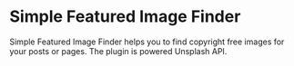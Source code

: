 # Simple Featured Image Finder

Simple Featured Image Finder helps you to find copyright free images for your posts or pages.
The plugin is powered Unsplash API.